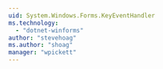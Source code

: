 ```yaml
---
uid: System.Windows.Forms.KeyEventHandler
ms.technology: 
  - "dotnet-winforms"
author: "stevehoag"
ms.author: "shoag"
manager: "wpickett"
---
```

